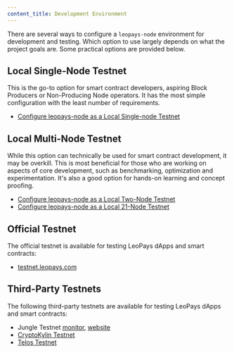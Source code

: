 ```yaml
---
content_title: Development Environment
---
```


There are several ways to configure a `leopays-node` environment for development and testing. Which option to use largely depends on what the project goals are. Some practical options are provided below.

## Local Single-Node Testnet

This is the go-to option for smart contract developers, aspiring Block Producers or Non-Producing Node operators. It has the most simple configuration with the least number of requirements.

* [Configure leopays-node as a Local Single-node Testnet](00_local-single-node-testnet.md) 

## Local Multi-Node Testnet

While this option can technically be used for smart contract development, it may be overkill. This is most beneficial for those who are working on aspects of core development, such as benchmarking, optimization and experimentation. It's also a good option for hands-on learning and concept proofing.

* [Configure leopays-node as a Local Two-Node Testnet](01_local-multi-node-testnet.md)
* [Configure leopays-node as a Local 21-Node Testnet](https://github.com/leopays-core/leopays/blob/master/tutorials/bios-boot-tutorial/README.md)

## Official Testnet

The official testnet is available for testing LeoPays dApps and smart contracts:

* [testnet.leopays.com](https://testnet.leopays.com/)

## Third-Party Testnets

The following third-party testnets are available for testing LeoPays dApps and smart contracts:

* Jungle Testnet [monitor](https://monitor.jungletestnet.io/), [website](https://jungletestnet.io/)
* [CryptoKylin Testnet](https://www.cryptokylin.io/)
* [Telos Testnet](https://mon-test.telosfoundation.io/)
